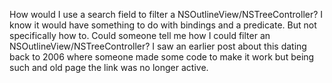 How would I use a search field to filter a NSOutlineView/NSTreeController? I know it would have something to do with bindings and a predicate. But not specifically how to. Could someone tell me how I could filter an NSOutlineView/NSTreeController?
I saw an earlier post about this dating back to 2006 where someone made some code to make it work but being such and old page the link was no longer active.
